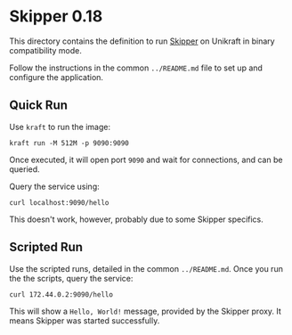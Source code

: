 # Skipper 0.18

This directory contains the definition to run [Skipper](https://github.com/zalando/skipper) on Unikraft in binary compatibility mode.

Follow the instructions in the common `../README.md` file to set up and configure the application.

## Quick Run

Use `kraft` to run the image:

```console
kraft run -M 512M -p 9090:9090
```

Once executed, it will open port `9090` and wait for connections, and can be queried.

Query the service using:

```console
curl localhost:9090/hello
```

This doesn't work, however, probably due to some Skipper specifics.

## Scripted Run

Use the scripted runs, detailed in the common `../README.md`.
Once you run the the scripts, query the service:

```console
curl 172.44.0.2:9090/hello
```

This will show a `Hello, World!` message, provided by the Skipper proxy.
It means Skipper was started successfully.
